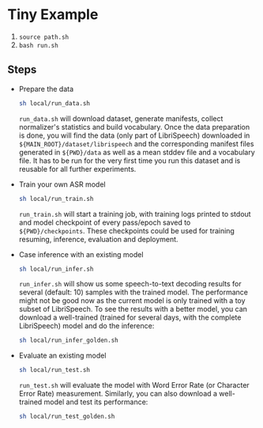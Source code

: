 # Tiny Example

1. `source path.sh`
2. `bash run.sh`

## Steps
- Prepare the data

    ```bash
    sh local/run_data.sh
    ```

    `run_data.sh` will download dataset, generate manifests, collect normalizer's statistics and build vocabulary. Once the data preparation is done, you will find the data (only part of LibriSpeech) downloaded in `${MAIN_ROOT}/dataset/librispeech` and the corresponding manifest files generated in `${PWD}/data` as well as a mean stddev file and a vocabulary file. It has to be run for the very first time you run this dataset and is reusable for all further experiments.
- Train your own ASR model

    ```bash
    sh local/run_train.sh
    ```

    `run_train.sh` will start a training job, with training logs printed to stdout and model checkpoint of every pass/epoch saved to `${PWD}/checkpoints`. These checkpoints could be used for training resuming, inference, evaluation and deployment.
- Case inference with an existing model

    ```bash
    sh local/run_infer.sh
    ```

    `run_infer.sh` will show us some speech-to-text decoding results for several (default: 10) samples with the trained model. The performance might not be good now as the current model is only trained with a toy subset of LibriSpeech. To see the results with a better model, you can download a well-trained (trained for several days, with the complete LibriSpeech) model and do the inference:

    ```bash
    sh local/run_infer_golden.sh
    ```
- Evaluate an existing model

    ```bash
    sh local/run_test.sh
    ```

    `run_test.sh` will evaluate the model with Word Error Rate (or Character Error Rate) measurement. Similarly, you can also download a well-trained model and test its performance:

    ```bash
    sh local/run_test_golden.sh
    ```